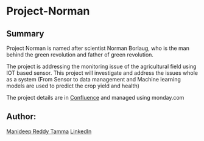 # Project-Norman

## Summary
Project Norman is named after scientist Norman Borlaug, who is the man behind the green revolution and father of green revolution. 

The project is addressing the monitoring issue of the agricultural field using IOT based sensor. This project will investigate and address the issues whole as a system (From Sensor to data management and Machine learning models are used to predict the crop yield and health)

The project details are in [Confluence](https://arttme.atlassian.net/l/cp/kPyWw9M7) and managed using monday.com


## Author: 

[Manideep Reddy Tamma](mailto:manideepreddytamma@gmail.com)
[LinkedIn](https://www.linkedin.com/in/manideep-reddy-tamma/)
